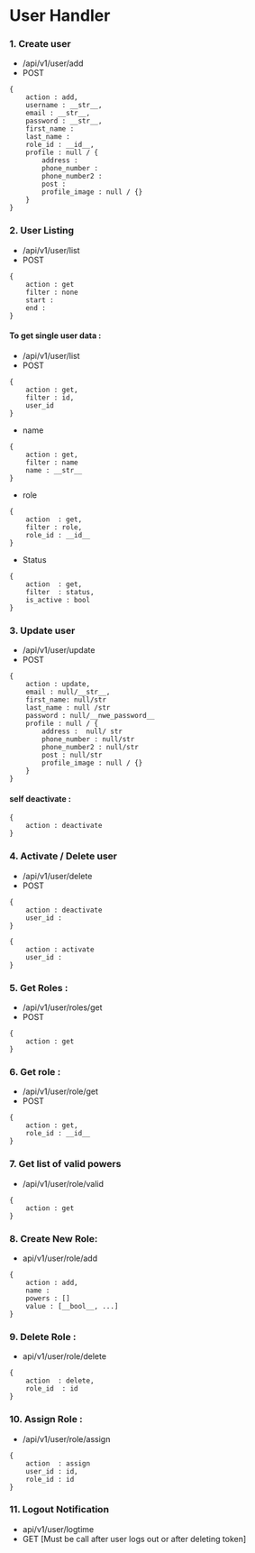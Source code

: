 # User Handler 

### 1. Create user 
- /api/v1/user/add
- POST
```
{
    action : add,
    username : __str__,
    email : __str__,
    password : __str__,
    first_name : 
    last_name :
    role_id : __id__,
    profile : null / {
        address : 
        phone_number : 
        phone_number2 :
        post :
        profile_image : null / {}
    }
}
```

### 2. User Listing 
- /api/v1/user/list
- POST
```
{
    action : get
    filter : none
    start : 
    end : 
}
```

#### To get single user data  : 
- /api/v1/user/list
- POST
```
{
    action : get,
    filter : id,
    user_id
}
```

- name 
```
{
    action : get,
    filter : name
    name : __str__
}
```

- role  
```
{
    action  : get,
    filter : role,
    role_id : __id__
}
```

- Status
```
{
    action  : get,
    filter  : status,
    is_active : bool
}
```


### 3. Update user 
- /api/v1/user/update
- POST
```
{
    action : update,
    email : null/__str__,
    first_name: null/str
    last_name : null /str
    password : null/__nwe_password__
    profile : null / {
        address :  null/ str
        phone_number : null/str
        phone_number2 : null/str
        post : null/str
        profile_image : null / {}
    }
}
```

#### self deactivate : 
```
{
    action : deactivate
}
```

### 4. Activate / Delete user 
- /api/v1/user/delete
- POST
```
{
    action : deactivate
    user_id : 
}
```

```
{
    action : activate
    user_id : 
}
```

### 5. Get Roles : 
- /api/v1/user/roles/get
- POST
```
{
    action : get
}
```

### 6. Get role : 
- /api/v1/user/role/get
- POST
```
{
    action : get,
    role_id : __id__
}
```

### 7. Get list of valid powers
- /api/v1/user/role/valid
```
{
    action : get
}
```

### 8. Create New Role: 
- api/v1/user/role/add
```
{
    action : add,
    name : 
    powers : []
    value : [__bool__, ...]
}
```

### 9. Delete Role : 
- api/v1/user/role/delete
```
{
    action  : delete,
    role_id  : id
}
```

### 10. Assign Role : 
- /api/v1/user/role/assign
```
{
    action  : assign 
    user_id : id,
    role_id : id
}
```

### 11. Logout Notification 
- api/v1/user/logtime
- GET
[Must be call after user logs out or after deleting token]